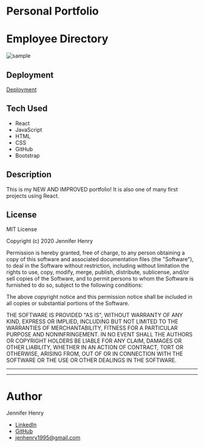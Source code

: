 # Personal Portfolio

# Employee Directory

![sample]()

## Deployment

[Deployment]()

## Tech Used

* React
* JavaScript
* HTML
* CSS
* GitHub
* Bootstrap

## Description

This is my NEW AND IMPROVED portfolio! It is also one of many first projects using React. 



## License

MIT License

Copyright (c) 2020 Jennifer Henry

Permission is hereby granted, free of charge, to any person obtaining a copy of this software and associated documentation files (the "Software"), to deal in the Software without restriction, including without limitation the rights to use, copy, modify, merge, publish, distribute, sublicense, and/or sell copies of the Software, and to permit persons to whom the Software is furnished to do so, subject to the following conditions:

The above copyright notice and this permission notice shall be included in all copies or substantial portions of the Software.

THE SOFTWARE IS PROVIDED "AS IS", WITHOUT WARRANTY OF ANY KIND, EXPRESS OR IMPLIED, INCLUDING BUT NOT LIMITED TO THE WARRANTIES OF MERCHANTABILITY, FITNESS FOR A PARTICULAR PURPOSE AND NONINFRINGEMENT. IN NO EVENT SHALL THE AUTHORS OR COPYRIGHT HOLDERS BE LIABLE FOR ANY CLAIM, DAMAGES OR OTHER LIABILITY, WHETHER IN AN ACTION OF CONTRACT, TORT OR OTHERWISE, ARISING FROM, OUT OF OR IN CONNECTION WITH THE SOFTWARE OR THE USE OR OTHER DEALINGS IN THE SOFTWARE.


<hr />
<hr />

# Author

Jennifer Henry

* [LinkedIn](https://www.linkedin.com/in/jennifer-henry-4a540a149/)
* [GitHub](https://github.com/jenryhennifer)
* jenhenry1995@gmail.com